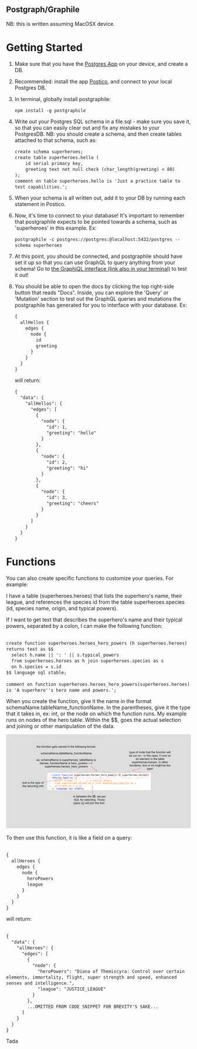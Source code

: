## Postgraph/Graphile
NB: this is written assuming MacOSX device.

# Getting Started

1. Make sure that you have the [Postgres App](https://postgresapp.com/) on your device, and create a DB. 

2. Recommended: install the app [Postico](https://eggerapps.at/postico/), and connect to your local Postgres DB.

3. In terminal, globally install postgraphile: 

    ```
    npm install -g postgraphile
    ```

4. Write out your Postgres SQL schema in a file.sql - make sure you save it, so that you can easily clear out and fix any mistakes to your PostgresDB. NB: you should create a schema, and then create tables attached to that schema, such as:

    ```
    create schema superheroes;
    create table superheroes.hello (
        id serial primary key,
        greeting text not null check (char_length(greeting) < 80)
    );
    comment on table superheroes.hello is 'Just a practice table to test capabilities.';
    ```

5. When your schema is all written out, add it to your DB by running each statement in Postico.

6. Now, it's time to connect to your database! It's important to remember that postgraphile expects to be pointed towards a schema, such as 'superheroes' in this example. Ex:

    ```
    postgraphile -c postgres://postgres:@localhost:5432/postgres --schema superheroes    
    ```
7. At this point, you should be connected, and postgraphile should have set it up so that you can use GraphQL to query anything from your schema! Go to [the GraphiQL interface (link also in your terminal)](http://localhost:5000/graphiql) to test it out!

8. You should be able to open the docs by clicking the top right-side button that reads "Docs". Inside, you can explore the 'Query' or 'Mutation' section to test out the GraphQL queries and mutations the postgraphile has generated for you to interface with your database. Ex:

    ```
    {
      allHellos {
        edges {
          node {
            id
            greeting
          }
        }
      }
    }
    ```

    will return:

    ```
    {
      "data": {
        "allHellos": {
          "edges": [
            {
              "node": {
                "id": 1,
                "greeting": "hello"
              }
            },
            {
              "node": {
                "id": 2,
                "greeting": "hi"
              }
            },
            {
              "node": {
                "id": 3,
                "greeting": "cheers"
              }
            }
          ]
        }
      }
    }
    ```


# Functions 
You can also create specific functions to customize your queries. For example:

I have a table (superheroes.heroes) that lists the superhero's name, their league, and references the species id from the table superheroes.species (id, species name, origin, and typical powers).

If I want to get text that describes the superhero's name and their typical powers, separated by a colon, I can make the following function:

  ```

  create function superheroes.heroes_hero_powers (h superheroes.heroes)
  returns text as $$
    select h.name || ': ' || s.typical_powers 
    from superheroes.heroes as h join superheroes.species as s 
    on h.species = s.id
  $$ language sql stable;

  comment on function superheroes.heroes_hero_powers(superheroes.heroes) is 'A superhero''s hero name and powers.';

  ```

When you create the function, give it the name in the format schemaName.tableName_functionName. In the parentheses, give it the type that it takes in, ex: int, or the node on which the function runs. My example runs on nodes of the hero table. Within the $$, goes the actual selection and joining or other manipulation of the data.

<img src="./function.png" alt="infographic of how to create an SQL function for postgraphile"/>

To then use this function, it is like a field on a query:

  ```

  {
    allHeroes {
      edges {
        node {
          heroPowers
          league
        }
      }
    }
  }

  ```

  will return: 

  ```

  {
    "data": {
      "allHeroes": {
        "edges": [
          {
            "node": {
              "heroPowers": "Diana of Themiscyra: Control over certain elements, immortality, flight, super strength and speed, enhanced senses and intelligence.",
              "league": "JUSTICE_LEAGUE"
            }
          },
          ...OMITTED FROM CODE SNIPPET FOR BREVITY'S SAKE...
        ]
      }
    }
  }

  ```

Tada





